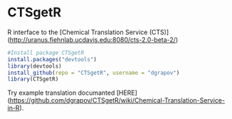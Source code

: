 CTSgetR
=======

R interface to the [Chemical Translation Service (CTS)] (http://uranus.fiehnlab.ucdavis.edu:8080/cts-2.0-beta-2/)

```R
#Install package CTSgetR
install.packages("devtools")
library(devtools)
install_github(repo = "CTSgetR", username = "dgrapov")
library(CTSgetR)
```

Try example translation documanted [HERE] (https://github.com/dgrapov/CTSgetR/wiki/Chemical-Translation-Service-in-R).
